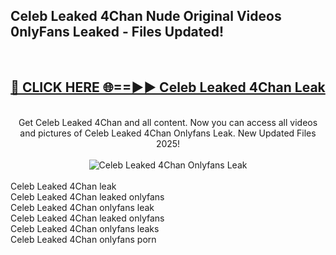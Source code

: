 <h2>Celeb Leaked 4Chan Nude Original Videos 0nlyFans Leaked - Files Updated! </h2>
<br>
<div align="center">
<h2><a href="https://213.232.235.80/live/video.php?q=celeb-leaked-4chan" rel="nofollow">🔴 CLICK HERE 🌐==►► Celeb Leaked 4Chan Leak</a></h2>
<br>
Get Celeb Leaked 4Chan and all content. Now you can access all videos and pictures of Celeb Leaked 4Chan Onlyfans Leak. New Updated Files 2025!
<br>
<br>
<a href="https://213.232.235.80/live/video.php?q=celeb-leaked-4chan" rel="nofollow" data-target="animated-image.originalLink"><img src="https://i.imgur.com/1EjSzPs.png" alt="Celeb Leaked 4Chan Onlyfans Leak" style="max-width: 100%; display: inline-block;" data-target="animated-image.originalImage"></a>
</div>
<br>
Celeb Leaked 4Chan leak<br>
Celeb Leaked 4Chan leaked onlyfans<br>
Celeb Leaked 4Chan onlyfans leak<br>
Celeb Leaked 4Chan leaked onlyfans<br>
Celeb Leaked 4Chan onlyfans leaks<br>
Celeb Leaked 4Chan onlyfans porn
